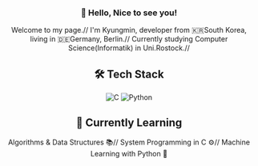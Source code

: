 <div align="center">

### 👋 Hello, Nice to see you!

Welcome to my page.//
I'm Kyungmin, developer from 🇰🇷South Korea, living in 🇩🇪Germany, Berlin.//
Currently studying Computer Science(Informatik) in Uni.Rostock.//


## 🛠️ Tech Stack
![C](https://img.shields.io/badge/C-00599C?style=for-the-badge&logo=c&logoColor=white)
![Python](https://img.shields.io/badge/Python-FFD43B?style=for-the-badge&logo=python&logoColor=blue)


## 🌱 Currently Learning
Algorithms & Data Structures 📚//
System Programming in C ⚙️//
Machine Learning with Python 🤖


<!---
mojo532/mojo532 is a ✨ special ✨ repository because its `README.md` (this file) appears on your GitHub profile.
You can click the Preview link to take a look at your changes.
--->

